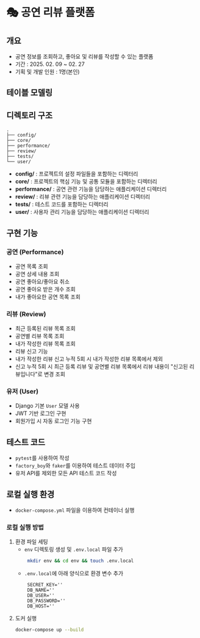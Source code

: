 # 🎭 공연 리뷰 플랫폼

## 개요
- 공연 정보를 조회하고, 좋아요 및 리뷰를 작성할 수 있는 플랫폼
- 기간 : 2025. 02. 09 ~ 02. 27
- 기획 및 개발 인원 : 1명(본인)

## 테이블 모델링

## 디렉토리 구조
```
.
├── config/
├── core/
├── performance/
├── review/
├── tests/
└── user/
```
- **config/** : 프로젝트의 설정 파일들을 포함하는 디렉터리
- **core/** : 프로젝트의 핵심 기능 및 공통 모듈을 포함하는 디렉터리
- **performance/** : 공연 관련 기능을 담당하는 애플리케이션 디렉터리
- **review/** : 리뷰 관련 기능을 담당하는 애플리케이션 디렉터리
- **tests/** : 테스트 코드를 포함하는 디렉터리
- **user/** : 사용자 관리 기능을 담당하는 애플리케이션 디렉터리

## 구현 기능

### 공연 (Performance)
- 공연 목록 조회
- 공연 상세 내용 조회
- 공연 좋아요/좋아요 취소
- 공연 좋아요 받은 개수 조회
- 내가 좋아요한 공연 목록 조회

### 리뷰 (Review)
- 최근 등록된 리뷰 목록 조회
- 공연별 리뷰 목록 조회
- 내가 작성한 리뷰 목록 조회
- 리뷰 신고 기능
- 내가 작성한 리뷰 신고 누적 5회 시 내가 작성한 리뷰 목록에서 제외
- 신고 누적 5회 시 최근 등록 리뷰 및 공연별 리뷰 목록에서 리뷰 내용이 "신고된 리뷰입니다"로 변경 조회

### 유저 (User)
- Django 기본 `User` 모델 사용
- JWT 기반 로그인 구현
- 회원가입 시 자동 로그인 기능 구현

## 테스트 코드
- `pytest`를 사용하여 작성
- `factory_boy`와 `faker`를 이용하여 테스트 데이터 주입
- 유저 API를 제외한 모든 API 테스트 코드 작성

## 로컬 실행 환경
- `docker-compose.yml` 파일을 이용하여 컨테이너 실행

### 로컬 실행 방법
1. 환경 파일 세팅
   - `env` 디렉토링 생성 및 `.env.local` 파일 추가
     ```bash
      mkdir env && cd env && touch .env.local
     ```
   - `.env.local`에 아래 양식으로 환경 변수 추가
       ```text
        SECRET_KEY=''
        DB_NAME=''
        DB_USER=''
        DB_PASSWORD=''
        DB_HOST=''
       ```
2. 도커 실행
    ```bash
    docker-compose up --build
    ```
